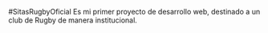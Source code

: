 #SitasRugbyOficial
Es mi primer proyecto de desarrollo web, destinado a un club de Rugby de manera institucional.
